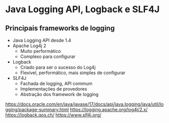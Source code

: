 # Java Logging API, Logback e SLF4J

## Principais frameworks de logging
- Java Logging API
    desde 1.4
- Apache Log4j 2
    - Muito performático
    - Complexo para configurar
- Logback
    - Criado para ser o sucesso do Log4j
    - Flexível, performático, mais simples de configurar
- SLF4J
    - Fachada de logging, API commum
    - Implementações de provedores
    - Abstração dos framework de logging

https://docs.oracle.com/en/java/javase/17/docs/api/java.logging/java/util/logging/package-summary.html
https://logging.apache.org/log4j/2.x/
https://logback.qos.ch/
https://www.slf4j.org/
